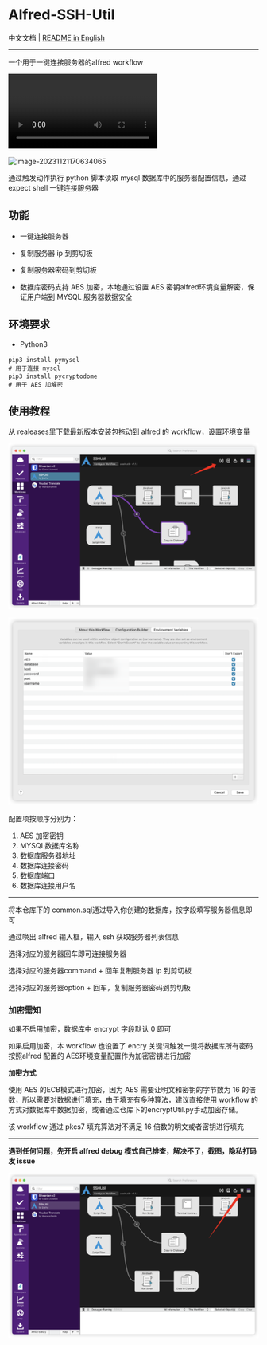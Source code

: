 # Alfred-SSH-Util

中文文档 | [README in English](./README.md)

---



一个用于一键连接服务器的alfred workflow

![view](./assets/view.mp4)

![image-20231121170634065](./assets/image-20231121170634065.png)

通过触发动作执行 python 脚本读取 mysql 数据库中的服务器配置信息，通过 expect shell 一键连接服务器

## 功能

- 一键连接服务器

- 复制服务器 ip 到剪切板
- 复制服务器密码到剪切板

* 数据库密码支持 AES 加密，本地通过设置 AES 密钥alfred环境变量解密，保证用户端到 MYSQL 服务器数据安全

## 环境要求

* Python3

```shell
pip3 install pymysql
# 用于连接 mysql
pip3 install pycryptodome
# 用于 AES 加解密
```

## 使用教程

从 realeases里下载最新版本安装包拖动到 alfred 的 workflow，设置环境变量

![image-20231121182433445](./assets/image-20231121182433445.png)

![image-20231121182852543](./assets/image-20231121182852543.png)

配置项按顺序分别为：

1. AES 加密密钥
2. MYSQL数据库名称
3. 数据库服务器地址
4. 数据库连接密码
5. 数据库端口
6. 数据库连接用户名

---



将本仓库下的 common.sql通过导入你创建的数据库，按字段填写服务器信息即可

通过唤出 alfred 输入框，输入 ssh 获取服务器列表信息

选择对应的服务器回车即可连接服务器

选择对应的服务器command + 回车复制服务器 ip 到剪切板

选择对应的服务器option + 回车，复制服务器密码到剪切板

### 加密需知

如果不启用加密，数据库中 encrypt 字段默认 0 即可

如果启用加密，本 workflow 也设置了 encry 关键词触发一键将数据库所有密码按照alfred 配置的 AES环境变量配置作为加密密钥进行加密

**加密方式**

使用 AES 的ECB模式进行加密，因为 AES 需要让明文和密钥的字节数为 16 的倍数，所以需要对数据进行填充，由于填充有多种算法，建议直接使用 workflow 的方式对数据库中数据加密，或者通过仓库下的encryptUtil.py手动加密存储。

该 workflow 通过 pkcs7 填充算法对不满足 16 倍数的明文或者密钥进行填充

---



**遇到任何问题，先开启 alfred debug 模式自己排查，解决不了，截图，隐私打码发 issue**

![image-20231121190259545](./assets/image-20231121190259545.png)



